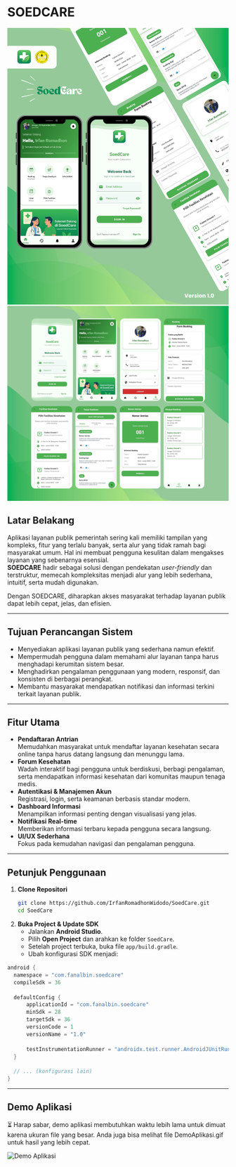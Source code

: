 # SOEDCARE
![MockUp Aplikasi](MockUp_SoedCare.png)
![MockUp Aplikasi](MockUp2_SoedCare.png)

## Latar Belakang
Aplikasi layanan publik pemerintah sering kali memiliki tampilan yang kompleks, fitur yang terlalu banyak, serta alur yang tidak ramah bagi masyarakat umum. Hal ini membuat pengguna kesulitan dalam mengakses layanan yang sebenarnya esensial.  
**SOEDCARE** hadir sebagai solusi dengan pendekatan _user-friendly_ dan terstruktur, memecah kompleksitas menjadi alur yang lebih sederhana, intuitif, serta mudah digunakan.

Dengan SOEDCARE, diharapkan akses masyarakat terhadap layanan publik dapat lebih cepat, jelas, dan efisien.

---

## Tujuan Perancangan Sistem
- Menyediakan aplikasi layanan publik yang sederhana namun efektif.  
- Mempermudah pengguna dalam memahami alur layanan tanpa harus menghadapi kerumitan sistem besar.  
- Menghadirkan pengalaman penggunaan yang modern, responsif, dan konsisten di berbagai perangkat.  
- Membantu masyarakat mendapatkan notifikasi dan informasi terkini terkait layanan publik.

---

## Fitur Utama
- **Pendaftaran Antrian**  
  Memudahkan masyarakat untuk mendaftar layanan kesehatan secara online tanpa harus datang langsung dan menunggu lama.  
- **Forum Kesehatan**  
  Wadah interaktif bagi pengguna untuk berdiskusi, berbagi pengalaman, serta mendapatkan informasi kesehatan dari komunitas maupun tenaga medis.  
- **Autentikasi & Manajemen Akun**  
  Registrasi, login, serta keamanan berbasis standar modern.  
- **Dashboard Informasi**  
  Menampilkan informasi penting dengan visualisasi yang jelas.  
- **Notifikasi Real-time**  
  Memberikan informasi terbaru kepada pengguna secara langsung.  
- **UI/UX Sederhana**  
  Fokus pada kemudahan navigasi dan pengalaman pengguna.  

---

## Petunjuk Penggunaan
1. **Clone Repositori**
   ```bash
   git clone https://github.com/IrfanRomadhonWidodo/SoedCare.git
   cd SoedCare
2. **Buka Project & Update SDK**
    - Jalankan **Android Studio**.  
    - Pilih **Open Project** dan arahkan ke folder `SoedCare`.  
    - Setelah project terbuka, buka file `app/build.gradle`.  
    - Ubah konfigurasi SDK menjadi:
  ```gradle
android {
    namespace = "com.fanalbin.soedcare"
    compileSdk = 36

    defaultConfig {
        applicationId = "com.fanalbin.soedcare"
        minSdk = 28
        targetSdk = 36
        versionCode = 1
        versionName = "1.0"

        testInstrumentationRunner = "androidx.test.runner.AndroidJUnitRunner"
    }

    // ... (konfigurasi lain)
}
```
---

## Demo Aplikasi
⏳ Harap sabar, demo aplikasi membutuhkan waktu lebih lama untuk dimuat karena ukuran file yang besar. Anda juga bisa melihat file DemoAplikasi.gif untuk hasil yang lebih cepat.

![Demo Aplikasi](DemoAplikasi.gif)



